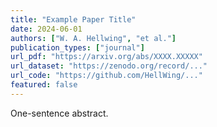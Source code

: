 ```yaml
---
title: "Example Paper Title"
date: 2024-06-01
authors: ["W. A. Hellwing", "et al."]
publication_types: ["journal"]
url_pdf: "https://arxiv.org/abs/XXXX.XXXXX"
url_dataset: "https://zenodo.org/record/..."
url_code: "https://github.com/HellWing/..."
featured: false
---
```

One-sentence abstract.

